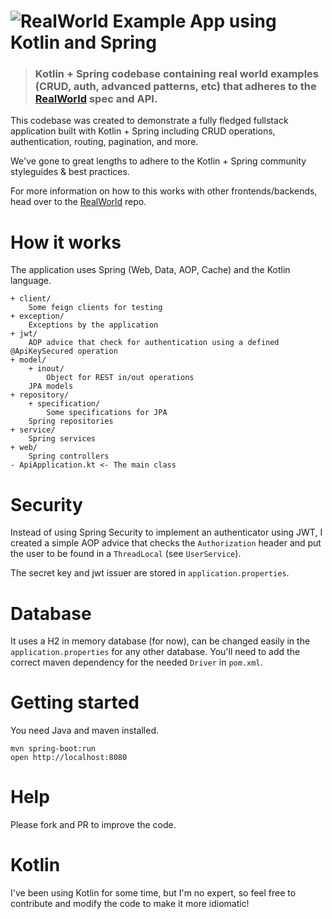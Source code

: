 # ![RealWorld Example App using Kotlin and Spring](applogo.png)

> ### Kotlin + Spring codebase containing real world examples (CRUD, auth, advanced patterns, etc) that adheres to the [RealWorld](https://github.com/gothinkster/realworld-example-apps) spec and API.

This codebase was created to demonstrate a fully fledged fullstack application built with Kotlin + Spring including CRUD operations, authentication, routing, pagination, and more.

We've gone to great lengths to adhere to the Kotlin + Spring community styleguides & best practices.

For more information on how to this works with other frontends/backends, head over to the [RealWorld](https://github.com/gothinkster/realworld) repo.

# How it works

The application uses Spring (Web, Data, AOP, Cache) and the Kotlin language.

    + client/
        Some feign clients for testing
    + exception/
        Exceptions by the application
    + jwt/
        AOP advice that check for authentication using a defined @ApiKeySecured operation
    + model/
        + inout/
            Object for REST in/out operations
        JPA models
    + repository/
        + specification/
            Some specifications for JPA
        Spring repositories
    + service/
        Spring services
    + web/
        Spring controllers
    - ApiApplication.kt <- The main class

# Security

Instead of using Spring Security to implement an authenticator using JWT, I created a simple AOP advice that checks
the `Authorization` header and put the user to be found in a `ThreadLocal` (see `UserService`).

The secret key and jwt issuer are stored in `application.properties`.

# Database

It uses a H2 in memory database (for now), can be changed easily in the `application.properties` for any other database.
You'll need to add the correct maven dependency for the needed `Driver` in `pom.xml`.

# Getting started

You need Java and maven installed.

    mvn spring-boot:run
    open http://localhost:8080

# Help

Please fork and PR to improve the code.

# Kotlin

I've been using Kotlin for some time, but I'm no expert, so feel free to contribute and modify the code to make it more idiomatic!